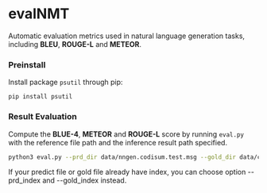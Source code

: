 # evalNMT
Automatic evaluation metrics used in natural language generation tasks, including **BLEU**, **ROUGE-L** and **METEOR**.

### Preinstall
Install package `psutil` through pip:

```
pip install psutil
```

### Result Evaluation

Compute the **BLUE-4**, **METEOR** and **ROUGE-L** score by running `eval.py` with the reference file path and the inference result path specified. 

```bash
python3 eval.py --prd_dir data/nngen.codisum.test.msg --gold_dir data/codisum.test.msg 
```

If your predict file or gold file already have index, you can choose option --prd_index and --gold_index instead.



